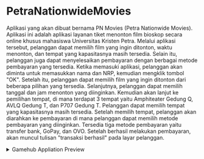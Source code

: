 # PetraNationwideMovies

Aplikasi yang akan dibuat bernama PN Movies (Petra Nationwide Movies). Aplikasi ini adalah aplikasi layanan tiket menonton film bioskop secara online khusus mahasiswa Universitas Kristen Petra. Melalui aplikasi tersebut, pelanggan dapat memilih film yang ingin ditonton, waktu menonton, dan tempat yang kapasitasnya masih tersedia. Selain itu, pelanggan juga dapat menyelesaikan pembayaran dengan berbagai metode pembayaran yang tersedia. Ketika memasuki aplikasi, pelanggan akan diminta untuk memasukkan nama dan NRP, kemudian mengklik tombol "OK". Setelah itu, pelanggan dapat memilih film yang ingin ditonton dari beberapa pilihan yang tersedia. Selanjutnya, pelanggan dapat memilih tanggal dan jam menonton yang diinginkan. Kemudian akan lanjut ke pemilihan tempat, di mana terdapat 3 tempat yaitu Amphiteater Gedung Q, AVLQ Gedung T, dan P707 Gedung T. Pelanggan dapat memilih tempat yang kapasitasnya masih tersedia. Setelah memilih tempat, pelanggan akan diarahkan ke pembayaran di mana pelanggan dapat memilih metode pembayaran yang diinginkan. Tersedia tiga metode pembayaran yaitu transfer bank, GoPay, dan OVO. Setelah berhasil melakukan pembayaran, akan muncul tulisan "transaksi berhasil" pada layar pelanggan.

<details>
  <summary>Gamehub Appliation Preview</summary>
  <img width="960" alt="image" src="https://github.com/AntonioCR11/PetraNationwideMovies/assets/99940538/0f6d5de4-1660-4436-a2bc-18e1e9bcf536">
  <img width="960" alt="image" src="https://github.com/AntonioCR11/PetraNationwideMovies/assets/99940538/b90ecf30-e76b-463f-9d71-345d3cbd8cfd">
  <img width="960" alt="image" src="https://github.com/AntonioCR11/PetraNationwideMovies/assets/99940538/658b7a49-c2ed-49ca-b26e-220fe6602c96">
  <img width="961" alt="image" src="https://github.com/AntonioCR11/PetraNationwideMovies/assets/99940538/654cb090-3969-47b5-87b4-ba1c7c47ca55">
</details>
